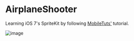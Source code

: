 AirplaneShooter
===============

Learning iOS 7's SpriteKit by following [MobileTuts'](http://mobile.tutsplus.com/tutorials/iphone/build-an-airplane-game-with-sprite-kit-project-setup/) tutorial.

![image](https://raw2.github.com/ixnixnixn/AirplaneShooter/master/Airplane%20Shooter/Screenshot.png)